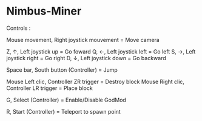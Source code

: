# Nimbus-Miner

Controls :

Mouse movement, Right joystick mouvement	= Move camera

Z, ↑, Left joystick up 				            = Go foward
Q, ←, Left joystick left 		            	= Go left
S, →, Left joystick right 		          	= Go right
D, ↓, Left joystick down 			            = Go backward

Space bar, South button	(Controller)	  	= Jump

Mouse Left clic, Controller ZR trigger		= Destroy block
Mouse Right clic, Controller LR trigger		= Place block

G, Select (Controller)				            = Enable/Disable GodMod

R, Start (Controller) 			             	= Teleport to spawn point
